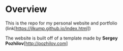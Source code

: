 # Overview
This is the repo for my personal website and portfolio (link[https://jlkump.github.io/index.html])

The website is built off of a template made by **Sergey Pozhilov**[http://pozhilov.com]